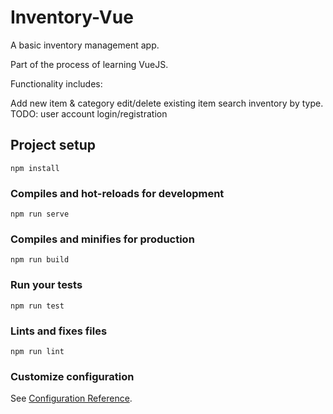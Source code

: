 # Inventory-Vue
A basic inventory management app.

Part of the process of learning VueJS.

Functionality includes:

Add new item & category
edit/delete existing item
search inventory by type. 
TODO: user account login/registration

## Project setup
```
npm install
```

### Compiles and hot-reloads for development
```
npm run serve
```

### Compiles and minifies for production
```
npm run build
```

### Run your tests
```
npm run test
```

### Lints and fixes files
```
npm run lint
```

### Customize configuration
See [Configuration Reference](https://cli.vuejs.org/config/).
